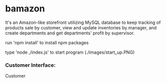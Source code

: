 # bamazon

It's an Amazon-like storefront utilizing MySQL database to keep tracking of products sale by customer, view and update inventories by manager, and create departments and get departments' profit by supervisor.


run 'npm install' to install npm packages

type 'node ,/index.js' to start program
(./images/start_up.PNG)

### Customer Interface:

Customer